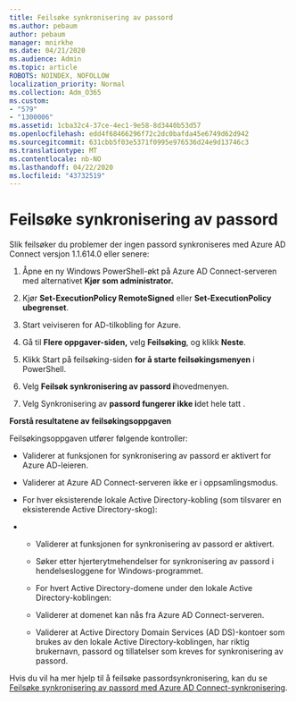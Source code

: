 ```yaml
---
title: Feilsøke synkronisering av passord
ms.author: pebaum
author: pebaum
manager: mnirkhe
ms.date: 04/21/2020
ms.audience: Admin
ms.topic: article
ROBOTS: NOINDEX, NOFOLLOW
localization_priority: Normal
ms.collection: Adm_O365
ms.custom:
- "579"
- "1300006"
ms.assetid: 1cba32c4-37ce-4ec1-9e58-8d3440b53d57
ms.openlocfilehash: edd4f68466296f72c2dc0bafda45e6749d62d942
ms.sourcegitcommit: 631cbb5f03e5371f0995e976536d24e9d13746c3
ms.translationtype: MT
ms.contentlocale: nb-NO
ms.lasthandoff: 04/22/2020
ms.locfileid: "43732519"
---
```

# <a name="troubleshoot-password-synchronization"></a>Feilsøke synkronisering av passord

Slik feilsøker du problemer der ingen passord synkroniseres med Azure AD Connect versjon 1.1.614.0 eller senere:
  
1. Åpne en ny Windows PowerShell-økt på Azure AD Connect-serveren med alternativet **Kjør som administrator.**

2. Kjør **Set-ExecutionPolicy RemoteSigned** eller **Set-ExecutionPolicy ubegrenset**.

3. Start veiviseren for AD-tilkobling for Azure.

4. Gå til **Flere oppgaver-siden,** velg **Feilsøking**, og klikk **Neste**.

5. Klikk Start på feilsøking-siden **for å starte feilsøkingsmenyen** i PowerShell.

6. Velg **Feilsøk synkronisering av passord i**hovedmenyen.

7. Velg Synkronisering av **passord fungerer ikke i**det hele tatt .

**Forstå resultatene av feilsøkingsoppgaven**
  
Feilsøkingsoppgaven utfører følgende kontroller:
  
- Validerer at funksjonen for synkronisering av passord er aktivert for Azure AD-leieren.

- Validerer at Azure AD Connect-serveren ikke er i oppsamlingsmodus.

- For hver eksisterende lokale Active Directory-kobling (som tilsvarer en eksisterende Active Directory-skog):

- 
  - Validerer at funksjonen for synkronisering av passord er aktivert.

  - Søker etter hjerterytmehendelser for synkronisering av passord i hendelsesloggene for Windows-programmet.

  - For hvert Active Directory-domene under den lokale Active Directory-koblingen:

  - Validerer at domenet kan nås fra Azure AD Connect-serveren.

  - Validerer at Active Directory Domain Services (AD DS)-kontoer som brukes av den lokale Active Directory-koblingen, har riktig brukernavn, passord og tillatelser som kreves for synkronisering av passord.

Hvis du vil ha mer hjelp til å feilsøke passordsynkronisering, kan du se [Feilsøke synkronisering av passord med Azure AD Connect-synkronisering](https://docs.microsoft.com/azure/active-directory/connect/active-directory-aadconnectsync-troubleshoot-password-synchronization).
  